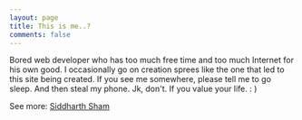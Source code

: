```yaml
---
layout: page
title: This is me..?
comments: false
---
```


Bored web developer who has too much free time and too much Internet for his own good. I occasionally go on creation sprees like the one that led to this site being created. If you see me somewhere, please tell me to go sleep. And then steal my phone. Jk, don't. If you value your life. : )

See more: <a href="https://siddharthsham.github.io/profile/">Siddharth Sham</a>
